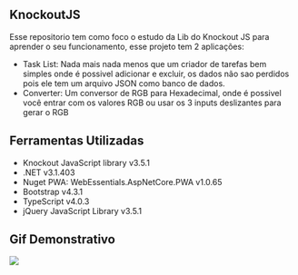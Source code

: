 ## KnockoutJS

Esse repositorio tem como foco o estudo da Lib do Knockout JS para aprender o seu funcionamento, esse projeto tem 2 aplicações:
<ul>
  <li>Task List: Nada mais nada menos que um criador de tarefas bem simples onde é possivel adicionar e excluir, os dados não sao perdidos pois ele tem um arquivo JSON como banco de dados.</li>
  <li>Converter: Um conversor de RGB para Hexadecimal, onde é possivel você entrar com os valores RGB ou usar os 3 inputs deslizantes para gerar o RGB</li>
</ul>

## Ferramentas Utilizadas
<ul>
  <li>Knockout JavaScript library v3.5.1</li>
  <li>.NET v3.1.403</li>
  <li>Nuget PWA: WebEssentials.AspNetCore.PWA v1.0.65</li>
  <li>Bootstrap v4.3.1</li>
  <li>TypeScript v4.0.3</li>
  <li>jQuery JavaScript Library v3.5.1</li>
</ul>

## Gif Demonstrativo
<img src="https://github.com/Murilobdo/TaskList-KnockoutJS/blob/main/Knockout_Init/wwwroot/videos/video.gif.gif" />
